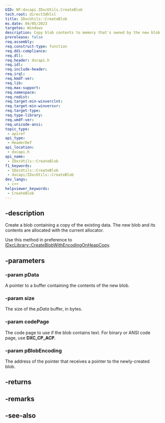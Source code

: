 ```yaml
---
UID: NF:dxcapi.IDxcUtils.CreateBlob
tech.root: direct3dhlsl
title: IDxcUtils::CreateBlob
ms.date: 04/05/2023
targetos: Windows
description: Copy blob contents to memory that's owned by the new blob. New blobs and copied contents are allocated with the current allocator.
prerelease: false
req.assembly: 
req.construct-type: function
req.ddi-compliance: 
req.dll: 
req.header: dxcapi.h
req.idl: 
req.include-header: 
req.irql: 
req.kmdf-ver: 
req.lib: 
req.max-support: 
req.namespace: 
req.redist: 
req.target-min-winverclnt: 
req.target-min-winversvr: 
req.target-type: 
req.type-library: 
req.umdf-ver: 
req.unicode-ansi: 
topic_type:
 - apiref
api_type:
 - HeaderDef
api_location:
 - dxcapi.h
api_name:
 - IDxcUtils::CreateBlob
f1_keywords:
 - IDxcUtils::CreateBlob
 - dxcapi/IDxcUtils::CreateBlob
dev_langs:
 - c++
helpviewer_keywords:
 - CreateBlob
---
```


## -description

Create a blob containing a copy of the existing data. The new blob and its contents are allocated with the current allocator.

Use this method in preference to [IDxcLibrary::CreateBlobWithEncodingOnHeapCopy](./nf-dxcapi-idxclibrary-createblobwithencodingonheapcopy).

## -parameters

### -param pData

A pointer to a buffer containing the contents of the new blob.

### -param size

The size of the *pData* buffer, in bytes.

### -param codePage

The code page to use if the blob contains text. For binary or ANSI code page, use **DXC_CP_ACP**.

### -param pBlobEncoding

The address of the pointer that receives a pointer to the newly-created blob.

## -returns

## -remarks

## -see-also
